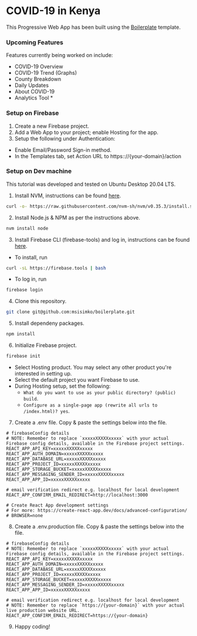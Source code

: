 # COVID-19 in Kenya
This Progressive Web App has been built using the [Boilerplate](https://github.com/msisimko/boilerplate) template.

### Upcoming Features
Features currently being worked on include:
- COVID-19 Overview
- COVID-19 Trend (Graphs)
- County Breakdown
- Daily Updates
- About COVID-19
- Analytics Tool *

### Setup on Firebase
1. Create a new Firebase project.
2. Add a Web App to your project; enable Hosting for the app.
3. Setup the following under Authentication:
  - Enable Email/Password Sign-in method.
  - In the Templates tab, set Action URL to https:://{your-domain}/action

### Setup on Dev machine

This tutorial was developed and tested on Ubuntu Desktop 20.04 LTS.

1. Install NVM, instructions can be found [here](https://github.com/nvm-sh/nvm#installing-and-updating).

```sh
curl -o- https://raw.githubusercontent.com/nvm-sh/nvm/v0.35.3/install.sh | bash
```

2. Install Node.js & NPM as per the instructions above.

```sh
nvm install node
```

3. Install Firebase CLI (firebase-tools) and log in, instructions can be found [here](https://firebase.google.com/docs/cli).

  - To install, run

  ```sh
  curl -sL https://firebase.tools | bash
  ```

  - To log in, run

  ```sh
  firebase login
  ```

4. Clone this repository.

```sh
git clone git@github.com:msisimko/boilerplate.git
```

5. Install dependeny packages.

```sh
npm install
```

6. Initialize Firebase project.

```sh
firebase init
```

  - Select Hosting product. You may select any other product you're interested in setting up.
  - Select the default project you want Firebase to use.
  - During Hosting setup, set the following:
    - `What do you want to use as your public directory? (public) build`.
    - `Configure as a single-page app (rewrite all urls to /index.html)? yes`.

7. Create a .env file. Copy & paste the settings below into the file.

```
# firebaseConfig details
# NOTE: Remember to replace `xxxxxXXXXXxxxxx` with your actual Firebase config details, available in the Firebase project settings.
REACT_APP_API_KEY=xxxxxXXXXXxxxxx
REACT_APP_AUTH_DOMAIN=xxxxxXXXXXxxxxx
REACT_APP_DATABASE_URL=xxxxxXXXXXxxxxx
REACT_APP_PROJECT_ID=xxxxxXXXXXxxxxx
REACT_APP_STORAGE_BUCKET=xxxxxXXXXXxxxxx
REACT_APP_MESSAGING_SENDER_ID=xxxxxXXXXXxxxxx
REACT_APP_APP_ID=xxxxxXXXXXxxxxx

# email verification redirect e.g. localhost for local development
REACT_APP_CONFIRM_EMAIL_REDIRECT=http://localhost:3000

# Create React App development settings
# For more: https://create-react-app.dev/docs/advanced-configuration/
# BROWSER=none
```

8. Create a .env.production file. Copy & paste the settings below into the file.

```
# firebaseConfig details
# NOTE: Remember to replace `xxxxxXXXXXxxxxx` with your actual Firebase config details, available in the Firebase project settings.
REACT_APP_API_KEY=xxxxxXXXXXxxxxx
REACT_APP_AUTH_DOMAIN=xxxxxXXXXXxxxxx
REACT_APP_DATABASE_URL=xxxxxXXXXXxxxxx
REACT_APP_PROJECT_ID=xxxxxXXXXXxxxxx
REACT_APP_STORAGE_BUCKET=xxxxxXXXXXxxxxx
REACT_APP_MESSAGING_SENDER_ID=xxxxxXXXXXxxxxx
REACT_APP_APP_ID=xxxxxXXXXXxxxxx

# email verification redirect e.g. localhost for local development
# NOTE: Remember to replace `https://{your-domain}` with your actual live production website URL.
REACT_APP_CONFIRM_EMAIL_REDIRECT=https://{your-domain}
```

9. Happy coding!
